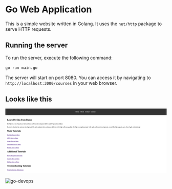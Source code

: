# Go Web Application

This is a simple website written in Golang. It uses the `net/http` package to serve HTTP requests.

## Running the server

To run the server, execute the following command:

```bash
go run main.go
```

The server will start on port 8080. You can access it by navigating to `http://localhost:3000/courses` in your web browser.

## Looks like this

![Website](static/images/golang-website.png)

![go-devops](https://github.com/user-attachments/assets/8aed4d3e-483a-4f03-b006-3d8dd78a9d44)

